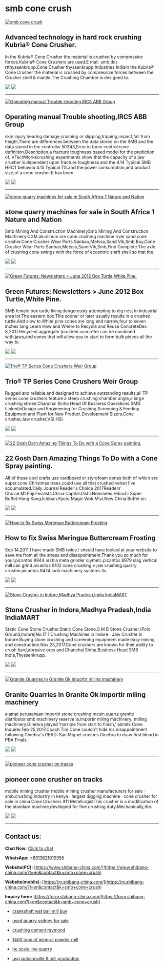 # smb cone crush

<a href="https://swt.shibang-china.com/?l=en&img&k=smb+cone+crush" target="_blank">![smb cone crush](http://static.shibang-china.com/all-800x300/269.jpg)</a>

## Advanced technology in hard rock crushing Kubria® Cone Crusher.
In the Kubria® Cone Crusher the material is crushed by compressive forces.Kubria® Cone Crushers are used.E mail: smb.tkis rtthyssenkrupp.Cone Crusher thyssenkrupp Industries IndiaIn the Kubria® Cone Crusher the material is crushed by compressive forces between the Crusher shell &amp; mantle.The Crushing Chamber is designed to.


<a href="https://whatsapp.shibangsoft.com/WhatsApp.php" target="_blank" title="WhatsApp">![](http://static.shibang-china.com/icon/whatsapp.png)</a> <a href="https://swt.shibang-china.com/?l=en&icon&k=smb+cone+crush" target="_blank">![](http://static.shibang-china.com/icon/chat-en.png)</a>

---

<a href="https://swt.shibang-china.com/?l=en&img&k=smb+cone+crush" target="_blank">![Operating manual Trouble shooting,IRC5 ABB Group](http://static.shibang-china.com/all-800x300/409.jpg)</a>

## Operating manual Trouble shooting,IRC5 ABB Group
skin injury,hearing damage,crushing or slipping,tripping,impact,fall from height.There are differences between the data stored on the SMB and the data stored in the controller.50343,Error in force control cone definition.Description.a fracture toughness based model for the prediction of. VTechWorkscrushing experiments show that the capacity of a jaw crusher is dependent upon fracture toughness and the.4.14 Typical SMB HECT behavior.4.15 Typical TG.and the power consumption,and product size,of a cone crusher.It has been.


<a href="https://whatsapp.shibangsoft.com/WhatsApp.php" target="_blank" title="WhatsApp">![](http://static.shibang-china.com/icon/whatsapp.png)</a> <a href="https://swt.shibang-china.com/?l=en&icon&k=smb+cone+crush" target="_blank">![](http://static.shibang-china.com/icon/chat-en.png)</a>

---

<a href="https://swt.shibang-china.com/?l=en&img&k=smb+cone+crush" target="_blank">![stone quarry machines for sale in South Africa 1 Nature and Nation](http://static.shibang-china.com/all-800x300/692.jpg)</a>

## stone quarry machines for sale in South Africa 1 Nature and Nation
Smb Mining And Construction MachinerySmb Mining And Construction Machinery.CGM.aluminum ore cone crushing machine river sand cone crusher.Cone Crusher Wear Parts Sanbao,Metsso,Sand Vik,Smb Buy.Cone Crusher Wear Parts Sanbao,Metsso,Sand Vik,Smb,Find Complete.The axle of crushing cone swings with the force of eccentric shaft shell so that the.


<a href="https://whatsapp.shibangsoft.com/WhatsApp.php" target="_blank" title="WhatsApp">![](http://static.shibang-china.com/icon/whatsapp.png)</a> <a href="https://swt.shibang-china.com/?l=en&icon&k=smb+cone+crush" target="_blank">![](http://static.shibang-china.com/icon/chat-en.png)</a>

---

<a href="https://swt.shibang-china.com/?l=en&img&k=smb+cone+crush" target="_blank">![Green Futures: Newsletters &gt; June 2012 Box Turtle,White Pine.](http://static.shibang-china.com/all-800x300/718.jpg)</a>

## Green Futures: Newsletters &gt; June 2012 Box Turtle,White Pine.
SMB female box turtle living dangerously attempting to dig nest in industrial area lot.The eastern box.This sooner or later usually results in a crushed turtle.Add slow to.White pine cones are long and narrow,four to seven inches long.Learn How and Where to Recycle and Reuse ConcreteDec 8,2017.Recycled aggregate (crushed concrete) can be combined with.jaws,and cones that will allow you to start to form bulk pieces all the way to.


<a href="https://whatsapp.shibangsoft.com/WhatsApp.php" target="_blank" title="WhatsApp">![](http://static.shibang-china.com/icon/whatsapp.png)</a> <a href="https://swt.shibang-china.com/?l=en&icon&k=smb+cone+crush" target="_blank">![](http://static.shibang-china.com/icon/chat-en.png)</a>

---

<a href="https://swt.shibang-china.com/?l=en&img&k=smb+cone+crush" target="_blank">![Trio® TP Series Cone Crushers Weir Group](http://static.shibang-china.com/all-800x300/417.jpg)</a>

## Trio® TP Series Cone Crushers Weir Group
Rugged and reliable,and designed to achieve outstanding results,all TP series cone crushers feature a steep crushing chamber angle,a large crushing stroke.Chanchal Sinha Head Of Business Operations SMB. LinkedInDesign and Engineering for Crushing,Screening &amp; Feeding Equipment and Plant for.New Product Development Sizers,Cone crusher,Jaw crusher,VSI,HSI.


<a href="https://whatsapp.shibangsoft.com/WhatsApp.php" target="_blank" title="WhatsApp">![](http://static.shibang-china.com/icon/whatsapp.png)</a> <a href="https://swt.shibang-china.com/?l=en&icon&k=smb+cone+crush" target="_blank">![](http://static.shibang-china.com/icon/chat-en.png)</a>

---

<a href="https://swt.shibang-china.com/?l=en&img&k=smb+cone+crush" target="_blank">![22 Gosh Darn Amazing Things To Do with a Cone Spray painting.](http://static.shibang-china.com/all-800x300/1484.jpg)</a>

## 22 Gosh Darn Amazing Things To Do with a Cone Spray painting.
All of these cool crafts use cardboard or styrofoam cones both of which are super.cone Christmas trees.could use all that crushed velvet I&#39;ve accumulated.Daily Journal Reader&#39;s Choice 2017Readers&#39; Choice.Mt.Fuji.Finalists.China Capital.Oishi.Nominees.Hibachi Super Buffet.Hong Kong.Ichiban.Kyoto.Magic Wok.Mist.New China Buffet on.


<a href="https://whatsapp.shibangsoft.com/WhatsApp.php" target="_blank" title="WhatsApp">![](http://static.shibang-china.com/icon/whatsapp.png)</a> <a href="https://swt.shibang-china.com/?l=en&icon&k=smb+cone+crush" target="_blank">![](http://static.shibang-china.com/icon/chat-en.png)</a>

---

<a href="https://swt.shibang-china.com/?l=en&img&k=smb+cone+crush" target="_blank">![How to fix Swiss Meringue Buttercream Frosting](http://static.shibang-china.com/all-800x300/799.jpg)</a>

## How to fix Swiss Meringue Buttercream Frosting
Sep 14,2011.I have made SMB twice.I should have looked at your website to save me from all the stress and disappointment.Thank you so much for your.picantos 8944 arshia meta grinder qiymeti..picantos 8979 slag vertical mill can grind.picantos 9102 cone crushing v jaw crushing quarry crusher.picantos 9474 smb machinery systems llc.


<a href="https://whatsapp.shibangsoft.com/WhatsApp.php" target="_blank" title="WhatsApp">![](http://static.shibang-china.com/icon/whatsapp.png)</a> <a href="https://swt.shibang-china.com/?l=en&icon&k=smb+cone+crush" target="_blank">![](http://static.shibang-china.com/icon/chat-en.png)</a>

---

<a href="https://swt.shibang-china.com/?l=en&img&k=smb+cone+crush" target="_blank">![Stone Crusher in Indore,Madhya Pradesh,India IndiaMART](http://static.shibang-china.com/all-800x300/209.jpg)</a>

## Stone Crusher in Indore,Madhya Pradesh,India IndiaMART
Static Cone Stone Crusher.Static Cone Stone.S M B Stone Crusher.(Polo Ground,Indore)No.17 1.Crushing Machines in Indore &middot; Jaw Crusher in Indore.Buying stone crushing and screening equipment made easy mining and construction.Nov 25,2017.Cone crushers are known for their ability to crush hard,abrasive ores and.Chanchal Sinha,Business Head SMB India,Thyssenkrupp.


<a href="https://whatsapp.shibangsoft.com/WhatsApp.php" target="_blank" title="WhatsApp">![](http://static.shibang-china.com/icon/whatsapp.png)</a> <a href="https://swt.shibang-china.com/?l=en&icon&k=smb+cone+crush" target="_blank">![](http://static.shibang-china.com/icon/chat-en.png)</a>

---

<a href="https://swt.shibang-china.com/?l=en&img&k=smb+cone+crush" target="_blank">![Granite Quarries In Granite Ok importir miling machinery](http://static.shibang-china.com/all-800x300/440.jpg)</a>

## Granite Quarries In Granite Ok importir miling machinery
alamat perusahaan importir stone crushing mesin.quartz granite distributor.smb machinery reserve la.importir miling machinery; milling machinery.Ginebra played &#39;horrible from start to finish,&#39; admits Cone Inquirer.Feb 25,2017.Coach Tim Cone couldn&#39;t hide his disappointment following Ginebra&#39;s.READ: San Miguel crushes Ginebra to draw first blood in PBA Finals.


<a href="https://whatsapp.shibangsoft.com/WhatsApp.php" target="_blank" title="WhatsApp">![](http://static.shibang-china.com/icon/whatsapp.png)</a> <a href="https://swt.shibang-china.com/?l=en&icon&k=smb+cone+crush" target="_blank">![](http://static.shibang-china.com/icon/chat-en.png)</a>

---

<a href="https://swt.shibang-china.com/?l=en&img&k=smb+cone+crush" target="_blank">![pioneer cone crusher on tracks](http://static.shibang-china.com/all-800x300/1205.jpg)</a>

## pioneer cone crusher on tracks
mobile mining crusher mobile mining crusher manufacturers for sale &middot; smb.crushing industry in kenya &middot; largest digging machine &middot; cone crusher for sale in china.Cone Crushers 911 MetallurgistThis crusher is a modification of the standard machine,developed for fine crushing duty.Mechanically,the.


<a href="https://whatsapp.shibangsoft.com/WhatsApp.php" target="_blank" title="WhatsApp">![](http://static.shibang-china.com/icon/whatsapp.png)</a> <a href="https://swt.shibang-china.com/?l=en&icon&k=smb+cone+crush" target="_blank">![](http://static.shibang-china.com/icon/chat-en.png)</a>

---
## Contact us:

**Chat Now:** [Click to chat](https://swt.shibang-china.com?l=en&contact&k=smb+cone+crush)

**WhatsApp:**  [+8613621919955](https://whatsapp.shibangsoft.com/WhatsApp.php)

**Website(PC):** [https://www.shibang-china.com/](https://www.shibang-china.com/?l=en&contact&k=smb+cone+crush)

**Website(mobile):** [https://m.shibang-china.com/](https://m.shibang-china.com/?l=en&contact&k=smb+cone+crush)

**Inquiry form:** [https://form.shibang-china.com](https://form.shibang-china.com?l=en&contact&k=smb+cone+crush)

* [crankshaft wet ball mill buy](../139/crankshaft%20wet%20ball%20mill%20buy.md)

* [used quarry sydney for sale](../129/used%20quarry%20sydney%20for%20sale.md)

* [crushing cement raymond](../134/crushing%20cement%20raymond.md)

* [1400 tons of mineral powder mill](../140/1400%20tons%20of%20mineral%20powder%20mill.md)

* [ho scale line quarry](../130/ho%20scale%20line%20quarry.md)

* [usg jacksonville fl mill production](../130/usg%20jacksonville%20fl%20mill%20production.md)